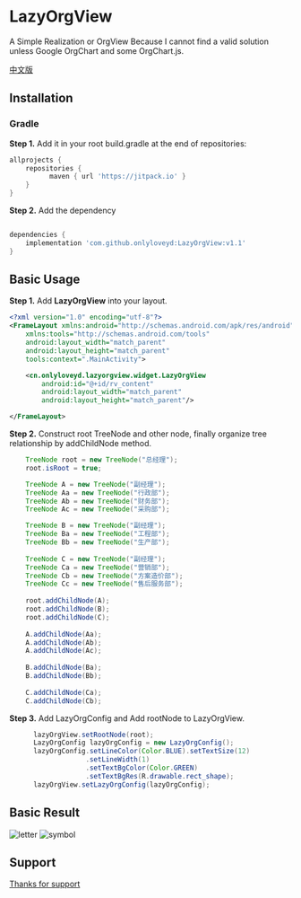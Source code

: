 # LazyOrgView
A Simple Realization or OrgView Because I cannot find a valid solution unless Google OrgChart and some OrgChart.js.

[中文版](http://www.onlyloveyd.cn/article/37)

## Installation
### Gradle
**Step 1.** Add it in your root build.gradle at the end of repositories:
```groovy
allprojects {
    repositories {
	      maven { url 'https://jitpack.io' }
    }
}
``` 
**Step 2.** Add the dependency
```groovy

dependencies {
    implementation 'com.github.onlyloveyd:LazyOrgView:v1.1'
}
```

## Basic Usage
**Step 1.** Add **LazyOrgView** into your layout.
```xml
<?xml version="1.0" encoding="utf-8"?>
<FrameLayout xmlns:android="http://schemas.android.com/apk/res/android"
    xmlns:tools="http://schemas.android.com/tools"
    android:layout_width="match_parent"
    android:layout_height="match_parent"
    tools:context=".MainActivity">

    <cn.onlyloveyd.lazyorgview.widget.LazyOrgView
        android:id="@+id/rv_content"
        android:layout_width="match_parent"
        android:layout_height="match_parent"/>

</FrameLayout>
```
**Step 2.** Construct root TreeNode and other node, finally organize tree relationship by
addChildNode method.
```java
    TreeNode root = new TreeNode("总经理");
    root.isRoot = true;

    TreeNode A = new TreeNode("副经理");
    TreeNode Aa = new TreeNode("行政部");
    TreeNode Ab = new TreeNode("财务部");
    TreeNode Ac = new TreeNode("采购部");

    TreeNode B = new TreeNode("副经理");
    TreeNode Ba = new TreeNode("工程部");
    TreeNode Bb = new TreeNode("生产部");
    
    TreeNode C = new TreeNode("副经理");
    TreeNode Ca = new TreeNode("营销部");
    TreeNode Cb = new TreeNode("方案造价部");
    TreeNode Cc = new TreeNode("售后服务部");
    
    root.addChildNode(A);
    root.addChildNode(B);
    root.addChildNode(C);
    
    A.addChildNode(Aa);
    A.addChildNode(Ab);
    A.addChildNode(Ac);
    
    B.addChildNode(Ba);
    B.addChildNode(Bb);
    
    C.addChildNode(Ca);
    C.addChildNode(Cb);
```
**Step 3.** Add LazyOrgConfig and Add rootNode to LazyOrgView. 
```java
	  lazyOrgView.setRootNode(root);
	  LazyOrgConfig lazyOrgConfig = new LazyOrgConfig();
	  lazyOrgConfig.setLineColor(Color.BLUE).setTextSize(12)
	               .setLineWidth(1)
	               .setTextBgColor(Color.GREEN)
	               .setTextBgRes(R.drawable.rect_shape);
	  lazyOrgView.setLazyOrgConfig(lazyOrgConfig);
```
## Basic Result
![letter](screenshot/1.png)
![symbol](screenshot/2.png)

## Support
[Thanks for support](http://www.onlyloveyd.cn/about)

